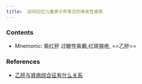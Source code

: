```yaml
---
title:  如何记忆儿童青少年常见的继发性肾病
--- 
```


### Contents
- Mnemonic: 紫红肝
过敏性紫癫,红斑狼疮, ==乙肝==

### References
- [乙肝与肾病综合征有什么关系](/乙肝与肾病综合征有什么关系)

